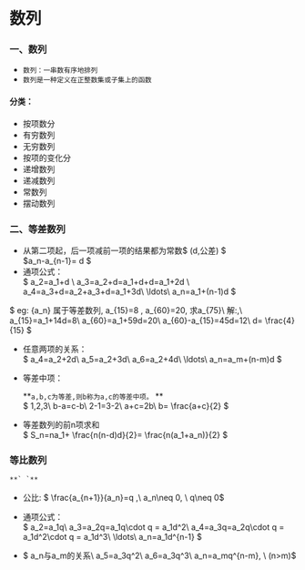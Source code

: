 # 数列

### 一、数列
- `数列：一串数有序地排列`
- `数列是一种定义在正整数集或子集上的函数`

#### 分类：
- 按项数分
 - 有穷数列
 - 无穷数列
- 按项的变化分
 - 递增数列
 - 递减数列
 - 常数列
 - 摆动数列


### 二、等差数列
- 从第二项起，后一项减前一项的结果都为常数$ (d,公差) $ <br>$a_n-a_{n-1}= d $
- 通项公式：<br>
$
a_2=a_1+d  \\
a_3=a_2+d=a_1+d+d=a_1+2d \\ 
a_4=a_3+d=a_2+a_3+d=a_1+3d\\
\ldots\\
a_n=a_1+(n-1)d
$ 


$
eg: \{a_n\} 属于等差数列, a_{15}=8 , a_{60}=20, 求a_{75}\\
解:\,\\ 
a_{15}=a_1+14d=8\\
a_{60}=a_1+59d=20\\
a_{60}-a_{15}=45d=12\\
d= \frac{4}{15} $
- 任意两项的关系：<br>
$ 
a_4=a_2+2d\\
a_5=a_2+3d\\
a_6=a_2+4d\\
\ldots\\
a_n=a_m+(n-m)d
$
- 等差中项：<br>

	**` a,b,c为等差,则b称为a,c的等差中项。 ` **<br>
$
1,2,3\\
b-a=c-b\\
2-1=3-2\\
a+c=2b\\
b= \frac{a+c}{2}
$	

- 等差数列的前n项求和<br>
$ S_n=na_1+ \frac{n(n-d)d}{2}= \frac{n(a_1+a_n)}{2} $ 

### 等比数列
	
	**` `**
- 公比:
$ \frac{a_{n+1}}{a_n}=q ,\ a_n\neq 0, \ q\neq 0$

- 通项公式：<br>
$ 
a_2=a_1q\\
a_3=a_2q=a_1q\cdot q = a_1d^2\\
a_4=a_3q=a_2q\cdot q = a_1d^2\cdot q = a_1d^3\\
\ldots\\
a_n=a_1d^{n-1}
$ 
 - $ a_n与a_m的关系\\
	 a_5=a_3q^2\\
	 a_6=a_3q^3\\
	 a_n=a_mq^{n-m}, \ (n>m)$ 
